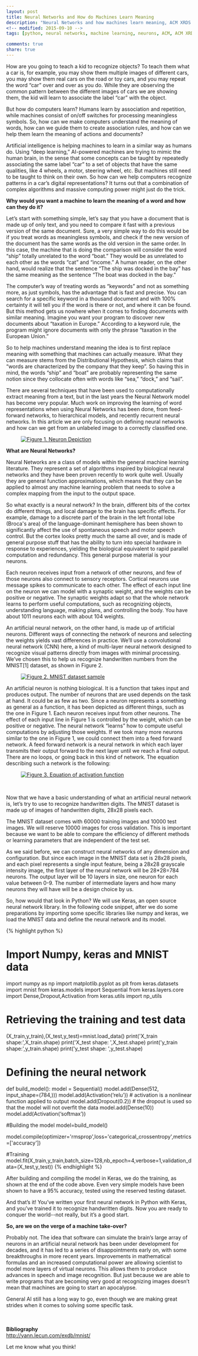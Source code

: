 ```yaml
---
layout: post
title: Neural Networks and How do Machines Learn Meaning
description: "Neural Networks and how machines learn meaning, ACM XRDS article"
<!-- modified: 2015-09-10 -->
tags: [python, neural networks, machine learning, neurons, ACM, ACM XRDS]

comments: true
share: true
---
```


How are you going to teach a kid to recognize objects? To teach them what a car is, for example, you may show them multiple images of different cars, you may show them real cars on the road or toy cars, and you may repeat the word “car” over and over as you do. While they are observing the common pattern between the different images of cars we are showing them, the kid will learn to associate the label “car” with the object.<br/>

But how do computers learn? Humans learn by association and repetition, while machines consist of on/off switches for processing meaningless symbols. So, how can we make computers understand the meaning of words, how can we guide them to create association rules, and how can we help them learn the meaning of actions and documents?<br/>

Artificial intelligence is helping machines to learn in a similar way as humans do. Using “deep learning,” AI-powered machines are trying to mimic the human brain, in the sense that some concepts can be taught by repeatedly associating the same label “car” to a set of objects that have the same qualities, like 4 wheels, a motor, steering wheel, etc. But machines still need to be taught to think on their own. So how can we help computers recognize patterns in a car’s digital representations? It turns out that a combination of complex algorithms and massive computing power might just do the trick.<br/>


<b>Why would you want a machine to learn the meaning of a word and how can they do it?</b><br/>

Let’s start with something simple, let’s say that you have a document that is made up of only text, and you need to compare it fast with a previous version of the same document. Sure, a very simple way to do this would be if you treat words as meaningless symbols, and check if the new version of the document has the same words as the old version in the same order. In this case, the machine that is doing the comparison will consider the word “ship” totally unrelated to the word “boat.” They would be as unrelated to each other as the words “cat” and “income.” A human reader, on the other hand, would realize that the sentence “The ship was docked in the bay” has the same meaning as the sentence “The boat was docked in the bay.”<br/>

The computer’s way of treating words as “keywords” and not as something more, as just symbols, has the advantage that is fast and precise. You can search for a specific keyword in a thousand document and with 100% certainty it will tell you if the word is there or not, and where it can be found. But this method gets us nowhere when it comes to finding documents with similar meaning. Imagine you want your program to discover new documents about “taxation in Europe.” According to a keyword rule, the program might ignore documents with only the phrase “taxation in the European Union.”<br/>

So to help machines understand meaning the idea is to first replace meaning with something that machines can actually measure. What they can measure stems from the Distributional Hypothesis, which claims that “words are characterized by the company that they keep”. So having this in mind, the words “ship” and “boat” are probably representing the same notion since they collocate often with words like “sea,” “dock,” and “sail”. <br/>

There are several techniques that have been used to computationally extract meaning from a text, but in the last years the Neural Network model has become very popular. Much work on improving the learning of word representations when using Neural Networks has been done, from feed-forward networks, to hierarchical models, and recently recurrent neural networks. In this article we are only focusing on defining neural networks and how can we get from an unlabeled image to a correctly classified one.
 <br/>

 <figure class="center">
 	<a href="/images/neuron.png"><img src="/images/neuron.png" alt="Figure 1. Neuron Depiction"></a>
 </figure>

<b>What are Neural Networks?</b><br/>

Neural Networks are a class of models within the general machine learning literature. They represent a set of algorithms inspired by biological neural networks and they have been proven recently to work quite well. Usually they are general function approximations, which means that they can be applied to almost any machine learning problem that needs to solve a complex mapping from the input to the output space.<br/>

So what exactly is a neural network? In the brain, different bits of the cortex do different things, and local damage to the brain has specific effects. For example, damage to a discrete part of the brain in the left frontal lobe (Broca's area) of the language-dominant hemisphere has been shown to significantly affect the use of spontaneous speech and motor speech control. But the cortex looks pretty much the same all over, and is made of general purpose stuff that has the ability to turn into special hardware in response to experiences, yielding the biological equivalent to rapid parallel computation and redundancy. This general purpose material is your neurons.<br/>

Each neuron receives input from a network of other neurons, and few of those neurons also connect to sensory receptors. Cortical neurons use message spikes to communicate to each other. The effect of each input line on the neuron we can model with a synaptic weight, and the weights can be positive or negative. The synaptic weights adapt so that the whole network learns to perform useful computations, such as recognizing objects, understanding language, making plans, and controlling the body. You have about 1011 neurons each with about 104 weights.<br/>

An artificial neural network, on the other hand, is made up of artificial neurons. Different ways of connecting the network of neurons and selecting the weights yields vast differences in practice. We’ll use a convolutional neural network (CNN) here, a kind of multi-layer neural network designed to recognize visual patterns directly from images with minimal processing. We’ve chosen this to help us recognize handwritten numbers from the MNIST[1] dataset, as shown in Figure 2.<br/>

<figure class="center">
	<a href="/images/MNIST.png"><img src="/images/MNIST.png" alt="Figure 2. MNIST dataset sample"></a>
</figure>

An artificial neuron is nothing biological. It is a function that takes input and produces output. The number of neurons that are used depends on the task at hand. It could be as few as two. Since a neuron represents a something as general as a function, it has been depicted as different things, such as the one in Figure 1. Each neuron receives input from other neurons. The effect of each input line in Figure 1 is controlled by the weight, which can be positive or negative. The neural network “learns” how to compute useful computations by adjusting those weights. If we took many more neurons similar to the one in Figure 1, we could connect them into a feed forward network. A feed forward network is a neural network in which each layer transmits their output forward to the next layer until we reach a final output. There are no loops, or going back in this kind of network. The equation describing such a network is the following:<br/>


<figure class="center">
	<a href="/images/equation.png"><img src="/images/equation.png" alt="Figure 3. Equation of activation function"></a>
</figure>

<br/>

Now that we have a basic understanding of what an artificial neural network is, let’s try to use to recognize handwritten digits. The MNIST dataset is made up of images of handwritten digits, 28x28 pixels each.
<br/>

The MNIST dataset comes with 60000 training images and 10000 test images. We will reserve 10000 images for cross validation. This is important because we want to be able to compare the efficiency of different methods or learning parameters that are independent of the test set.<br/>

As we said before, we can construct neural networks of any dimension and configuration. But since each image in the MNIST data set is 28x28 pixels, and each pixel represents a single input feature, being a 28x28 grayscale intensity image, the first layer of the neural network will be 28*28=784 neurons. The output layer will be 10 layers in size, one neuron for each value between 0-9. The number of intermediate layers and how many neurons they will have will be a design choice by us.<br/>

So, how would that look in Python? We will use Keras, an open source neural network library. In the following code snippet, after we do some preparations by importing some specific libraries like numpy and keras, we load the MNIST data and define the neural network and its model.<br/>

{% highlight python %}
# Import Numpy, keras and MNIST data
import numpy as np
import matplotlib.pyplot as plt
from keras.datasets import mnist
from keras.models import Sequential
from keras.layers.core import Dense,Dropout,Activation
from keras.utils import np_utils

# Retrieving the training and test data
(X_train,y_train),(X_test,y_test)=mnist.load_data()
print('X_train shape:',X_train.shape)
print('X_test shape: ',X_test.shape)
print('y_train shape:',y_train.shape)
print('y_test shape: ',y_test.shape)

# Defining the neural network
def build_model():
	model = Sequential()
	model.add(Dense(512, input_shape=(784,)))
model.add(Activation(‘relu’)) # activation is a nonlinear function applied to output
	model.add(Dropout(0.2)) # the dropout is used so that the model will not overfit the data
	model.add(Dense(10))
	model.add(Activation(‘softmax’))


#Building the model
model=build_model()

model.compile(optimizer='rmsprop',loss='categorical_crossentropy',metrics=['accuracy'])

#Training
model.fit(X_train,y_train,batch_size=128,nb_epoch=4,verbose=1,validation_data=(X_test,y_test))
{% endhighlight %}

After building and compiling the model in Keras, we do the training, as shown at the end of the code above. Even very simple models have been shown to have a 95% accuracy, tested using the reserved testing dataset.<br/>

And that’s it! You’ve written your first neural network in Python with Keras, and you’ve trained it to recognize handwritten digits. Now you are ready to conquer the world--not really, but it’s a good start.<br/>

<b>So, are we on the verge of a machine take-over?</b><br/>

Probably not. The idea that software can simulate the brain’s large array of neurons in an artificial neural network has been under development for decades, and it has led to a series of disappointments early on, with some breakthroughs in more recent years. Improvements in mathematical formulas and an increased computational power are allowing scientist to model more layers of virtual neurons. This allows them to produce advances in speech and image recognition. But just because we are able to write programs that are becoming very good at recognizing images doesn’t mean that machines are going to start an apocalypse.<br/>

General AI still has a long way to go, even though we are making great strides when it comes to solving some specific task.<br/>



<br/><br/>
<b>Bibliography</b><br/>
http://yann.lecun.com/exdb/mnist/ 

Let me know what you think!

[xrds]:https://xrds.acm.org/
    "ACM XRDS"
